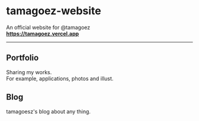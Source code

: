 # tamagoez-website
An official website for @tamagoez  
**https://tamagoez.vercel.app**

---
## Portfolio
Sharing my works.  
For example, applications, photos and illust.
## Blog
tamagoesz's blog about any thing.
